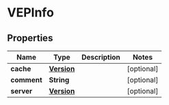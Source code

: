 
# VEPInfo

## Properties
Name | Type | Description | Notes
------------ | ------------- | ------------- | -------------
**cache** | [**Version**](Version.md) |  |  [optional]
**comment** | **String** |  |  [optional]
**server** | [**Version**](Version.md) |  |  [optional]



